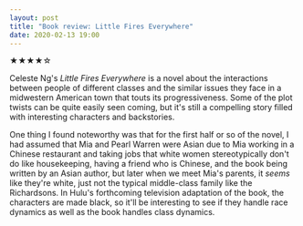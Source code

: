 ```yaml
---
layout: post
title: "Book review: Little Fires Everywhere"
date: 2020-02-13 19:00
---
```


★★★★☆

Celeste Ng's *Little Fires Everywhere* is a novel about the interactions between people of different classes and the similar issues they face in a midwestern American town that touts its progressiveness. Some of the plot twists can be quite easily seen coming, but it's still a compelling story filled with interesting characters and backstories.

One thing I found noteworthy was that for the first half or so of the novel, I had assumed that Mia and Pearl Warren were Asian due to Mia working in a Chinese restaurant and taking jobs that white women stereotypically don't do like housekeeping, having a friend who is Chinese, and the book being written by an Asian author, but later when we meet Mia's parents, it *seems* like they're white, just not the typical middle-class family like the Richardsons. In Hulu's forthcoming television adaptation of the book, the characters are made black, so it'll be interesting to see if they handle race dynamics as well as the book handles class dynamics.
